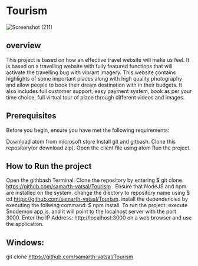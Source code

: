 # Tourism

![Screenshot (211)](https://user-images.githubusercontent.com/70347622/185791292-f9c03564-66aa-4413-9fb2-ef2e259d0610.png)


## overview

This project is based on how an effective travel website will make us feel. 
It is based on a travelling website with fully featured functions that will activate the travelling bug with vibrant imagery.
This website contains highlights of some important places along with high quality photography and allow people to book their dream destination with in their budgets. 
It also includes full customer support, easy payment system, book as per your time choice, full virtual tour of place through different videos and images.


## Prerequisites

Before you begin, ensure you have met the following requirements:

Download atom from microsoft store
Install git and gitbash.
Clone this repository(or download zip).
Open the client file using atom
Run the project.

## How to Run the project

Open the githbash Terminal.
Clone the repository by entering $ git clone https://github.com/samarth-vatsal/Tourism .
Ensure that NodeJS and npm are installed on the system.
change the diectory to repository name using $ cd https://github.com/samarth-vatsal/Tourism.
install the dependencies by executing the follwing command: $ npm install.
To run the project. execute $nodemon app.js. and it will point to the localhost server with the port 3000.
Enter the IP Address: http://localhost:3000 on a web browser and use the application.

## Windows:

git clone https://github.com/samarth-vatsal/Tourism
